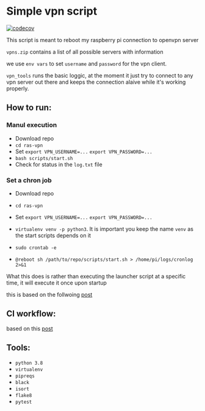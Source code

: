 # Simple vpn script
[![codecov](https://codecov.io/gh/santiagobassani96/ras-vpn/branch/master/graph/badge.svg)](https://codecov.io/gh/santiagobassani96/ras-vpn)

This script is meant to reboot my raspberry pi connection to openvpn server

`vpns.zip` contains a list of all possible servers with information

we use `env vars` to set `username` and `password` for the vpn client.

`vpn_tools` runs the basic loggic, at the moment it just try to connect to
any vpn server out there and keeps the connection alaive while it's working properly.

## How to run:
### Manul execution
- Download repo
- `cd ras-vpn`
- Set `export VPN_USERNAME=...` `export VPN_PASSWORD=...`
- `bash scripts/start.sh`
- Check for status in the `log.txt` file

### Set a chron job
- Download repo
- `cd ras-vpn`
- Set `export VPN_USERNAME=...` `export VPN_PASSWORD=...`
- `virtualenv venv -p python3`. It is important you keep the name `venv` as the start scripts depends on it
- `sudo crontab -e`

- `@reboot sh /path/to/repo/scripts/start.sh > /home/pi/logs/cronlog 2>&1` 

What this does is rather than executing the launcher script at a specific time, it will execute it once upon startup

this is based on the follwoing [post](https://www.instructables.com/id/Raspberry-Pi-Launch-Python-script-on-startup/)

## CI workflow:
based on this [post](https://medium.com/@wkrzywiec/how-to-write-good-quality-python-code-with-github-actions-2f635a2ab09a)

## Tools:
- `python 3.8`
- `virtualenv`
- `pipreqs`
- `black`
- `isort`
- `flake8`
- `pytest`

